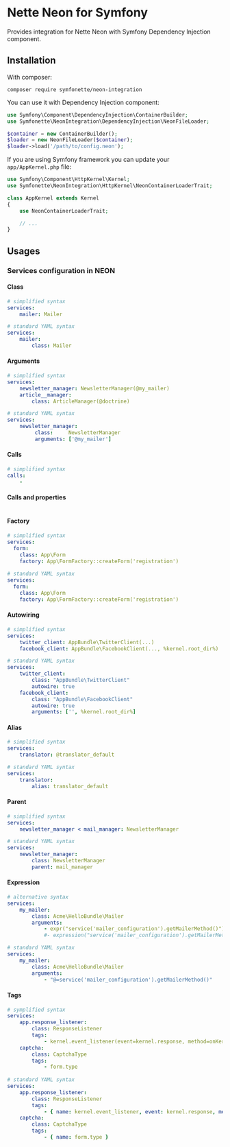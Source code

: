 Nette Neon for Symfony
======================

Provides integration for Nette Neon with Symfony Dependency Injection component.

Installation
------------

With composer:
```
composer require symfonette/neon-integration
```

You can use it with Dependency Injection component:
```php
use Symfony\Component\DependencyInjection\ContainerBuilder;
use Symfonette\NeonIntegration\DependencyInjection\NeonFileLoader;

$container = new ContainerBuilder();
$loader = new NeonFileLoader($container);
$loader->load('/path/to/config.neon');
```

If you are using Symfony framework you can update your ``app/AppKernel.php`` file:
```php
use Symfony\Component\HttpKernel\Kernel;
use Symfonette\NeonIntegration\HttpKernel\NeonContainerLoaderTrait;

class AppKernel extends Kernel
{
    use NeonContainerLoaderTrait;

    // ...
}
```

Usages
------

### Services configuration in NEON

#### Class

```yaml
# simplified syntax
services:
    mailer: Mailer

# standard YAML syntax
services:
    mailer:
        class: Mailer
```

#### Arguments

```yaml
# simplified syntax
services:
    newsletter_manager: NewsletterManager(@my_mailer)
    article__manager:
        class: ArticleManager(@doctrine)

# standard YAML syntax
services:
    newsletter_manager:
         class:     NewsletterManager
         arguments: ['@my_mailer']
```

#### Calls

```yaml
# simplified syntax
calls:
    - 
```

#### Calls and properties

```yaml

```


#### Factory

```yaml
# simplified syntax
services:
  form:
    class: App\Form
    factory: App\FormFactory::createForm('registration')
    
# standard YAML syntax
services:
  form:
    class: App\Form
    factory: App\FormFactory::createForm('registration')
```

#### Autowiring

```yaml
# simplified syntax
services:
    twitter_client: AppBundle\TwitterClient(...)
    facebook_client: AppBundle\FacebookClient(..., %kernel.root_dir%)

# standard YAML syntax
services:
    twitter_client:
        class: "AppBundle\TwitterClient"
        autowire: true
    facebook_client: 
        class: "AppBundle\FacebookClient"
        autowire: true
        arguments: ['', %kernel.root_dir%]
```

#### Alias

```yaml
# simplified syntax
services:
    translator: @translator_default

# standard YAML syntax
services:       
    translator:           
        alias: translator_default
```


#### Parent

```yaml
# simplified syntax
services:
    newsletter_manager < mail_manager: NewsletterManager

# standard YAML syntax
services:
    newsletter_manager:
        class: NewsletterManager
        parent: mail_manager
```

#### Expression

```yaml
# alternative syntax
services:
    my_mailer:
        class: Acme\HelloBundle\Mailer
        arguments:
            - expr("service('mailer_configuration').getMailerMethod()")
            #- expression("service('mailer_configuration').getMailerMethod()")

# standard YAML syntax
services:
    my_mailer:
        class: Acme\HelloBundle\Mailer
        arguments:
            - "@=service('mailer_configuration').getMailerMethod()"
```

#### Tags

```yaml
# symplified syntax
services:
    app.response_listener:
        class: ResponseListener
        tags:
            - kernel.event_listener(event=kernel.response, method=onKernelResponse)
    captcha:
        class: CaptchaType
        tags:
            - form.type
            
# standard YAML syntax
services:
    app.response_listener:
        class: ResponseListener
        tags:
            - { name: kernel.event_listener, event: kernel.response, method: onKernelResponse }
    captcha:
        class: CaptchaType
        tags:
            - { name: form.type }
```

